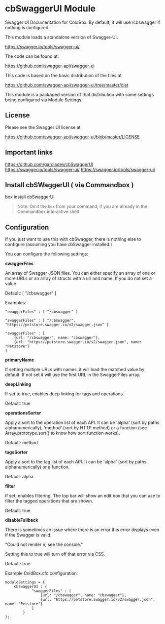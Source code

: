 # cbSwaggerUI Module

Swagger UI Documentation for ColdBox. By default, it will use /cbswagger if nothing is configured.

This module loads a standalone version of Swagger-UI.

<https://swagger.io/tools/swagger-ui/>

The code can be found at:

<https://github.com/swagger-api/swagger-ui>

This code is based on the basic distribution of the files at

<https://github.com/swagger-api/swagger-ui/tree/master/dist>

This module is a packaged version of that distribution with some settings being configured via Module Settings.

## License

Please see the Swagger UI license at

<https://github.com/swagger-api/swagger-ui/blob/master/LICENSE>

## Important links

<https://github.com/garciadev/cbSwaggerUI>
<https://swagger.io/tools/swagger-ui/>
<https://swagger.io/tools/swagger-ui/>

## Install cbSWaggerUI ( via Commandbox )

box install cbSwaggerUI

> Note:  Omit the `box` from your command, if you are already in the Commandbox interactive shell

## Configuration

If you just want to use this with cbSwagger, there is nothing else to configure (assuming you have cbSwagger installed.)

You can configure the following settings:

**swaggerFiles**

An array of Swagger JSON files. You can either specify an array of one or more URLs or an array of structs with a url and name. If you do not set a value

Default: [ "/cbswagger" ]

Examples:

    "swaggerFiles" : [ "/cbswagger" ]

    "swaggerFiles" : [ "/cbswagger", "https://petstore.swagger.io/v2/swagger.json" ]

    "swaggerFiles" : [
        {url: "/cbswagger", name: "cbswagger"},
        {url: "https://petstore.swagger.io/v2/swagger.json", name: "Petstore"}
    ]

**primaryName**

If setting multiple URLs with names, it will load the matched value by default. If not set it will use the first URL in the SwaggerFiles array.

**deepLinking**

If set to true, enables deep linking for tags and operations.

Default: true

**operationsSorter**

Apply a sort to the operation list of each API. It can be 'alpha' (sort by paths alphanumerically), 'method' (sort by HTTP method) or a function (see Array.prototype.sort() to know how sort function works).

Default: method

**tagsSorter**

Apply a sort to the tag list of each API. It can be 'alpha' (sort by paths alphanumerically) or a function.

Default: alpha

**filter**

If set, enables filtering. The top bar will show an edit box that you can use to filter the tagged operations that are shown.

Default: true

**disableFallback**

There is sometimes an issue where there is an error this error displays even if the Swagger is valid.

"Could not render n, see the console."

Setting this to true will turn off that error via CSS.

Default: true

Example ColdBox.cfc configuration:

    moduleSettings = {
        cbswaggerUI : {
                "swaggerFiles" : [
                    {url: "/cbswagger", name: "cbswagger"},
                    {url: "https://petstore.swagger.io/v2/swagger.json", name: "Petstore"}
                ]
            }
    };
